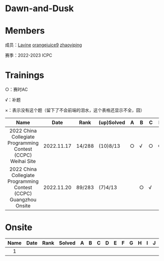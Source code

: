 # Dawn-and-Dusk

# Members

成员：[Lavine](https://codeforces.com/profile/Lavine)  [orangejuice9](https://codeforces.com/profile/orangejuice9) [zhaoyiping](https://codeforces.com/profile/zhaoyiping)

赛季：2022-2023 ICPC

# Trainings

○：赛时AC

√：补题

×：表示没有这个题（留下了不会前端的泪水，这个表格还显示不全，囧）



|                             Name                             | Date       | Rank   | (up)Solved | A    | B    | C    | D    | E    | F    | G    | H    | I    | J    | K    | L    | M    |
| :----------------------------------------------------------: | ---------- | ------ | ---------- | ---- | ---- | ---- | ---- | ---- | ---- | ---- | ---- | ---- | ---- | ---- | ---- | ---- |
| 2022 China Collegiate Programming Contest (CCPC) Weihai Site | 2022.11.17 | 14/288 | (10)8/13   | ○    | √    | ○    | ○    | ○    | √    | ○    |      | ○    | ○    | ○    |      |      |
| 2022 China Collegiate Programming Contest (CCPC) Guangzhou Onsite | 2022.11.20 | 89/283 | (7)4/13    |      | ○    | √    |      | ○    |      |      | ○    | √    |      |      | ○    | ○    |



# Onsite

| Name | Date | Rank | Solved | A    | B    | C    | D    | E    | F    | G    | H    | I    | J    | K    | L    | M    |
| :--: | ---- | ---- | ------ | ---- | ---- | ---- | ---- | ---- | ---- | ---- | ---- | ---- | ---- | ---- | ---- | ---- |
|  1   |      |      |        |      |      |      |      |      |      |      |      |      |      |      |      |      |
